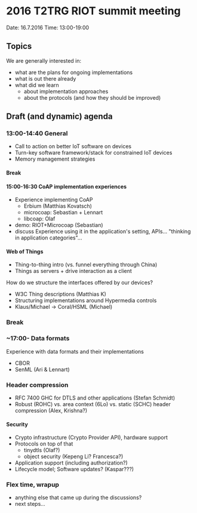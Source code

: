 # 2016 T2TRG RIOT summit meeting

Date: 16.7.2016
Time: 13:00-19:00

## Topics
We are generally interested in:

- what are the plans for ongoing implementations
- what is out there already
- what did we learn
    - about implementation approaches
    - about the protocols (and how they should be improved)

## Draft (and dynamic) agenda 

### 13:00-14:40 General

- Call to action on better IoT software on devices
- Turn-key software framework/stack for constrained IoT devices
- Memory management strategies

#### Break

#### 15:00-16:30 CoAP implementation experiences

- Experience implementing CoAP
   - Erbium (Matthias Kovatsch)
   - microcoap: Sebastian + Lennart
   - libcoap: Olaf
- demo: RIOT+Microcoap (Sebastian)
- discuss Experience using it in the application's setting, APIs... "thinking in application categories"...

#### Web of Things
- Thing-to-thing intro (vs. funnel everything through China)
- Things as servers + drive interaction as a client

How do we structure the interfaces offered by our devices?

- W3C Thing descriptions (Matthias K) 
- Structuring implementations around Hypermedia controls
- Klaus/Michael -> Coral/HSML (Michael)

### Break

### ~17:00- Data formats

Experience with data formats and their implementations

- CBOR
- SenML (Ari & Lennart)

### Header compression

- RFC 7400 GHC for DTLS and other applications (Stefan Schmidt)
- Robust (ROHC) vs. area context (6Lo) vs. static (SCHC) header
  compression (Alex, Krishna?)

#### Security

- Crypto infrastructure (Crypto Provider API), hardware support
- Protocols on top of that
    - tinydtls (Olaf?)
    - object security (Kepeng Li? Francesca?)
- Application support (including authorization?)
- Lifecycle model; Software updates? (Kaspar???)

### Flex time, wrapup

- anything else that came up during the discussions?
- next steps...
